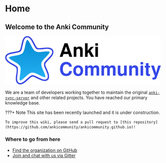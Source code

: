 # Home

## Welcome to the Anki Community

![](anki_community.png)

We are a team of developers working together to maintain the original [`anki-sync-server`](/Supported%20Projects/anki-sync-server/) and other related projects. You have reached our primary knowledge base.



???+ Note
    This site has been recently launched and it is under construction.

    To improve this wiki, please send a pull request to [this repository](https://github.com/ankicommunity/ankicommunity.github.io)!

### Where to go from here

* [Find the organization on GitHub](https://github.com/ankicommunity/)
* [Join and chat with us via Gitter](https://gitter.im/ankicommunity/community)